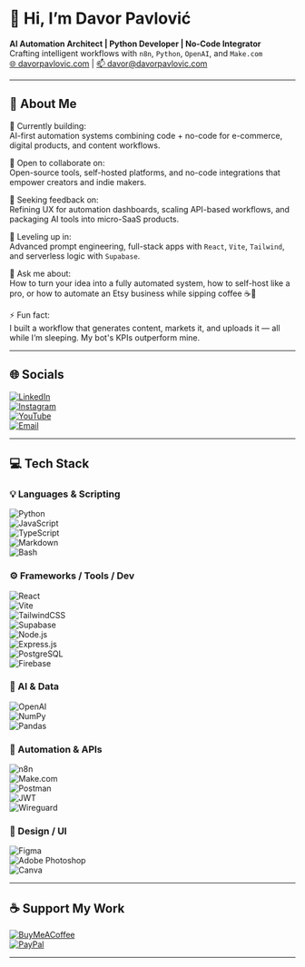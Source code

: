 # 👋 Hi, I’m Davor Pavlović  
**AI Automation Architect | Python Developer | No-Code Integrator**  
Crafting intelligent workflows with `n8n`, `Python`, `OpenAI`, and `Make.com`  
[🌐 davorpavlovic.com](https://davorpavlovic.com) | [📫 davor@davorpavlovic.com](mailto:davor@davorpavlovic.com)

---

## 🚀 About Me
🧪 Currently building:  
AI-first automation systems combining code + no-code for e-commerce, digital products, and content workflows.

🤝 Open to collaborate on:  
Open-source tools, self-hosted platforms, and no-code integrations that empower creators and indie makers.

🧠 Seeking feedback on:  
Refining UX for automation dashboards, scaling API-based workflows, and packaging AI tools into micro-SaaS products.

🌱 Leveling up in:  
Advanced prompt engineering, full-stack apps with `React`, `Vite`, `Tailwind`, and serverless logic with `Supabase`.

💬 Ask me about:  
How to turn your idea into a fully automated system, how to self-host like a pro, or how to automate an Etsy business while sipping coffee ☕🤖

⚡ Fun fact:  
I built a workflow that generates content, markets it, and uploads it — all while I’m sleeping. My bot's KPIs outperform mine.

---

## 🌐 Socials
[![LinkedIn](https://img.shields.io/badge/LinkedIn-%230077B5.svg?logo=linkedin&logoColor=white)](https://linkedin.com/in/davor-pavlovic)  
[![Instagram](https://img.shields.io/badge/Instagram-%23E4405F.svg?logo=Instagram&logoColor=white)](https://instagram.com/davorpavlov)  
[![YouTube](https://img.shields.io/badge/YouTube-%23FF0000.svg?logo=YouTube&logoColor=white)](https://youtube.com/@@devdavpav)  
[![Email](https://img.shields.io/badge/Email-D14836?logo=gmail&logoColor=white)](mailto:davor@davorpavlovic.com)  

---

## 💻 Tech Stack

### 💡 Languages & Scripting
![Python](https://img.shields.io/badge/python-3670A0?style=flat&logo=python&logoColor=ffdd54)  
![JavaScript](https://img.shields.io/badge/javascript-%23323330.svg?style=flat&logo=javascript&logoColor=%23F7DF1E)  
![TypeScript](https://img.shields.io/badge/typescript-%23007ACC.svg?style=flat&logo=typescript&logoColor=white)  
![Markdown](https://img.shields.io/badge/markdown-%23000000.svg?style=flat&logo=markdown&logoColor=white)  
![Bash](https://img.shields.io/badge/bash-%23121011.svg?style=flat&logo=gnu-bash&logoColor=white)  

### ⚙️ Frameworks / Tools / Dev
![React](https://img.shields.io/badge/react-%2320232a.svg?style=flat&logo=react&logoColor=%2361DAFB)  
![Vite](https://img.shields.io/badge/vite-%23646CFF.svg?style=flat&logo=vite&logoColor=white)  
![TailwindCSS](https://img.shields.io/badge/tailwindcss-%2338B2AC.svg?style=flat&logo=tailwind-css&logoColor=white)  
![Supabase](https://img.shields.io/badge/Supabase-3ECF8E?style=flat&logo=supabase&logoColor=white)  
![Node.js](https://img.shields.io/badge/node.js-6DA55F?style=flat&logo=node.js&logoColor=white)  
![Express.js](https://img.shields.io/badge/express.js-%23404d59.svg?style=flat&logo=express&logoColor=%2361DAFB)  
![PostgreSQL](https://img.shields.io/badge/postgres-%23316192.svg?style=flat&logo=postgresql&logoColor=white)  
![Firebase](https://img.shields.io/badge/firebase-%23039BE5.svg?style=flat&logo=firebase)

### 🧠 AI & Data
![OpenAI](https://img.shields.io/badge/OpenAI-000000?style=flat&logo=openai&logoColor=white)  
![NumPy](https://img.shields.io/badge/numpy-%23013243.svg?style=flat&logo=numpy&logoColor=white)  
![Pandas](https://img.shields.io/badge/pandas-%23150458.svg?style=flat&logo=pandas&logoColor=white)  

### 🔧 Automation & APIs
![n8n](https://img.shields.io/badge/n8n-orange?style=flat&logo=n8n&logoColor=white)  
![Make.com](https://img.shields.io/badge/Make.com-0066ff?style=flat&logoColor=white)  
![Postman](https://img.shields.io/badge/Postman-FF6C37?style=flat&logo=postman&logoColor=white)  
![JWT](https://img.shields.io/badge/JWT-black?style=flat&logo=JSON%20web%20tokens)  
![Wireguard](https://img.shields.io/badge/wireguard-%2388171A.svg?style=flat&logo=wireguard&logoColor=white)

### 🎨 Design / UI
![Figma](https://img.shields.io/badge/figma-%23F24E1E.svg?style=flat&logo=figma&logoColor=white)  
![Adobe Photoshop](https://img.shields.io/badge/adobe%20photoshop-%2331A8FF.svg?style=flat&logo=adobe%20photoshop&logoColor=white)  
![Canva](https://img.shields.io/badge/Canva-%2300C4CC.svg?style=flat&logo=Canva&logoColor=white)

---

## ☕ Support My Work

[![BuyMeACoffee](https://img.shields.io/badge/Buy%20Me%20a%20Coffee-ffdd00?style=for-the-badge&logo=buy-me-a-coffee&logoColor=black)](https://buymeacoffee.com/davorpavlovic)  
[![PayPal](https://img.shields.io/badge/PayPal-00457C?style=for-the-badge&logo=paypal&logoColor=white)](https://paypal.me/davorpavlovic)

---

